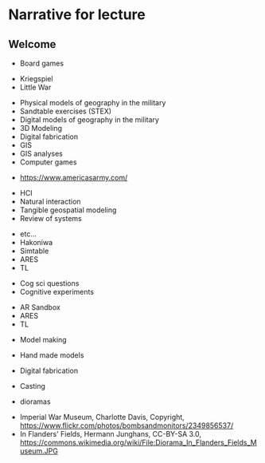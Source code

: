 Narrative for lecture
============================================

Welcome
--------


* Board games
- Kriegspiel
- Little War
* Physical models of geography in the military
* Sandtable exercises (STEX)
* Digital models of geography in the military
* 3D Modeling
* Digital fabrication
* GIS
* GIS analyses
* Computer games
- https://www.americasarmy.com/
* HCI
* Natural interaction
* Tangible geospatial modeling
* Review of systems
- etc...
- Hakoniwa
- Simtable
- ARES
- TL
* Cog sci questions
* Cognitive experiments
- AR Sandbox
- ARES
- TL



* Model making
* Hand made models
* Digital fabrication
* Casting


* dioramas
- Imperial War Museum, Charlotte Davis, Copyright, https://www.flickr.com/photos/bombsandmonitors/2349856537/
- In Flanders' Fields, Hermann Junghans, CC-BY-SA 3.0, https://commons.wikimedia.org/wiki/File:Diorama_In_Flanders_Fields_Museum.JPG
